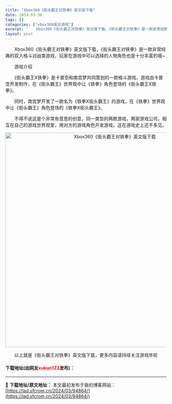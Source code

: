 ```yaml
---
title: "Xbox360《街头霸王对铁拳》英文版下载"
date: 2024-03-30
tags: []
categories: ["xbox360英日游戏"]
excerpt: "　　Xbox360《街头霸王对铁拳》英文版下载，《街头霸王对铁拳》是一款非常经典的双人格斗对战类游戏，玩家在游戏中可以选择的人物角色也是十分丰富的哦~ 　　游戏介绍 　　《街头霸王X铁拳》是卡普空和南宫梦共同策划的一款格斗游戏，游戏由卡普空开发制作，在《街头霸王》世界观中让《铁拳》角色登场的《街头霸&hellip;"
layout: post
---
```


 <p>　　Xbox360《街头霸王对铁拳》英文版下载，《街头霸王对铁拳》是一款非常经典的双人格斗对战类游戏，玩家在游戏中可以选择的人物角色也是十分丰富的哦~</p> <p>　　游戏介绍</p> <p>　　《街头霸王X铁拳》是卡普空和南宫梦共同策划的一款格斗游戏，游戏由卡普空开发制作，在《街头霸王》世界观中让《铁拳》角色登场的《街头霸王X铁拳》。</p> <p>　　同时，南宫梦开发了一款名为《铁拳X街头霸王》的游戏，在《铁拳》世界观中让《街头霸王》角色登场的《铁拳X街头霸王》。</p> <p>　　不得不说这是个非常有意思的创意，同一类型的两款游戏，两家游戏公司，相互在自己的游戏世界观里，用对方的游戏角色开发游戏，这在游戏史上还不多见。</p> <p align="center"><img align="" border="0" src="https://lad.sfcrom.cn/wp-content/uploads/2024/03/20240330_6607d48fb1510.jpg" width="668" alt="Xbox360《街头霸王对铁拳》英文版下载" /></p> <p>　　以上就是《街头霸王对铁拳》英文版下载，更多内容请持续关注游戏年轮</p> <p><h4>下载地址(由网友<font color="red">xukun123</font>发布)：</h4></p> 

---
📖 **下载地址/原文地址：** 本文最初发布于我的博客网站：[https://lad.sfcrom.cn/2024/03/94864/](https://lad.sfcrom.cn/2024/03/94864/)

